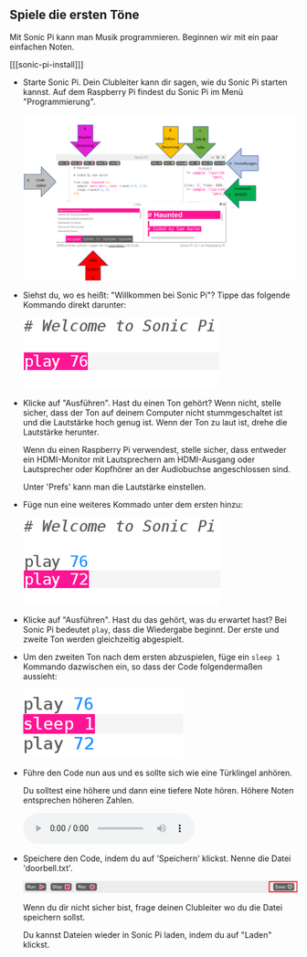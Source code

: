 ## Spiele die ersten Töne

Mit Sonic Pi kann man Musik programmieren. Beginnen wir mit ein paar einfachen Noten.

[[[sonic-pi-install]]]

+ Starte Sonic Pi. Dein Clubleiter kann dir sagen, wie du Sonic Pi starten kannst. Auf dem Raspberry Pi findest du Sonic Pi im Menü "Programmierung".
    
    ![Screenshot](images/tune-GUI.png)

+ Siehst du, wo es heißt: "Willkommen bei Sonic Pi"? Tippe das folgende Kommando direkt darunter:
    
    ![Screenshot](images/tune-play.png)

+ Klicke auf "Ausführen". Hast du einen Ton gehört? Wenn nicht, stelle sicher, dass der Ton auf deinem Computer nicht stummgeschaltet ist und die Lautstärke hoch genug ist. Wenn der Ton zu laut ist, drehe die Lautstärke herunter.
    
    Wenn du einen Raspberry Pi verwendest, stelle sicher, dass entweder ein HDMI-Monitor mit Lautsprechern am HDMI-Ausgang oder Lautsprecher oder Kopfhörer an der Audiobuchse angeschlossen sind.
    
    Unter 'Prefs' kann man die Lautstärke einstellen.

+ Füge nun eine weiteres Kommado unter dem ersten hinzu:
    
    ![Screenshot](images/tune-play2.png)

+ Klicke auf "Ausführen". Hast du das gehört, was du erwartet hast? Bei Sonic Pi bedeutet `play`, dass die Wiedergabe beginnt. Der erste und zweite Ton werden gleichzeitig abgespielt.

+ Um den zweiten Ton nach dem ersten abzuspielen, füge ein `sleep 1` Kommando dazwischen ein, so dass der Code folgendermaßen aussieht:
    
    ![Screenshot](images/tune-sleep.png)

+ Führe den Code nun aus und es sollte sich wie eine Türklingel anhören.
    
    Du solltest eine höhere und dann eine tiefere Note hören. Höhere Noten entsprechen höheren Zahlen.
    
    <div id="audio-preview" class="pdf-hidden">
    <audio controls preload> 
      <source src="resources/doorbell-1.mp3" type="audio/mpeg"> 
    Ihr Browser unterstützt das <code>Audio-</code> Element nicht. 
    </audio>
    </div>
+ Speichere den Code, indem du auf 'Speichern' klickst. Nenne die Datei 'doorbell.txt'.
    
    ![Screenshot](images/tune-save.png)
    
    Wenn du dir nicht sicher bist, frage deinen Clubleiter wo du die Datei speichern sollst.
    
    Du kannst Dateien wieder in Sonic Pi laden, indem du auf "Laden" klickst.